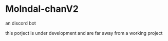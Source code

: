 # Molndal-chanV2
an discord bot

this porject is under development and are far away from a working project

